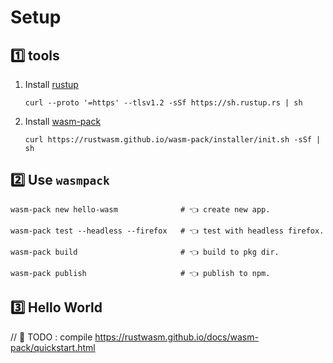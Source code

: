 # Setup

## 1️⃣ tools

1. Install [rustup](https://rustup.rs/)

   ```shell
   curl --proto '=https' --tlsv1.2 -sSf https://sh.rustup.rs | sh
   ```

1. Install [wasm-pack](https://rustwasm.github.io/wasm-pack/installer/)
   ```shell
   curl https://rustwasm.github.io/wasm-pack/installer/init.sh -sSf | sh
   ```

## 2️⃣ Use `wasmpack`

```shell
wasm-pack new hello-wasm              # 👈 create new app.

wasm-pack test --headless --firefox   # 👈 test with headless firefox.

wasm-pack build                       # 👈 build to pkg dir.

wasm-pack publish                     # 👈 publish to npm.
```

## 3️⃣ Hello World

// 🚧 TODO : compile https://rustwasm.github.io/docs/wasm-pack/quickstart.html

